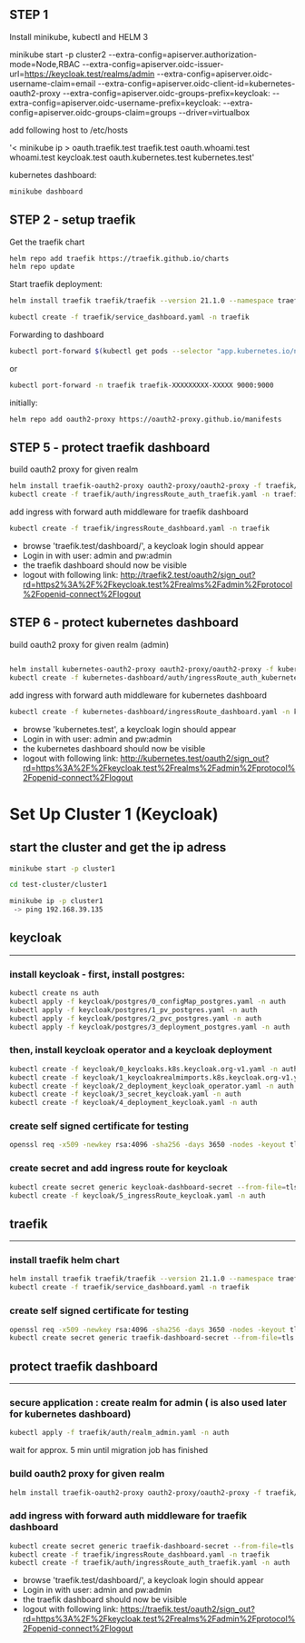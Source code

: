 ## STEP 1 ##
Install minikube, kubectl and HELM 3

minikube start -p cluster2 --extra-config=apiserver.authorization-mode=Node,RBAC --extra-config=apiserver.oidc-issuer-url=https://keycloak.test/realms/admin --extra-config=apiserver.oidc-username-claim=email --extra-config=apiserver.oidc-client-id=kubernetes-oauth2-proxy --extra-config=apiserver.oidc-groups-prefix=keycloak: --extra-config=apiserver.oidc-username-prefix=keycloak: --extra-config=apiserver.oidc-groups-claim=groups --driver=virtualbox


add following host to /etc/hosts

'< minikube ip > oauth.traefik.test traefik.test oauth.whoami.test whoami.test keycloak.test oauth.kubernetes.test kubernetes.test'

kubernetes dashboard: 
```bash
minikube dashboard
```


## STEP 2 - setup traefik ##

Get the traefik chart
```bash
helm repo add traefik https://traefik.github.io/charts
helm repo update
```

Start traefik deployment:

```bash
helm install traefik traefik/traefik --version 21.1.0 --namespace traefik --values ./traefik/values.yaml --create-namespace

kubectl create -f traefik/service_dashboard.yaml -n traefik
```


Forwarding to dashboard

```bash
kubectl port-forward $(kubectl get pods --selector "app.kubernetes.io/name=traefik" --output=name) 9000:9000
```

or

```bash
kubectl port-forward -n traefik traefik-XXXXXXXXX-XXXXX 9000:9000
```

initially:
```bash
helm repo add oauth2-proxy https://oauth2-proxy.github.io/manifests
```


<!-- ## STEP 3 - setup keycloak ##

install keycloak

first, install postgres:
```bash
kubectl create ns auth
kubectl apply -f keycloak/postgres/0_configMap_postgres.yaml -n auth
kubectl apply -f keycloak/postgres/1_pv_postgres.yaml -n auth
kubectl apply -f keycloak/postgres/2_pvc_postgres.yaml -n auth 
kubectl apply -f keycloak/postgres/3_deployment_postgres.yaml -n auth
```

then, install keycloak operator and a keycloak deployment
```bash
kubectl create -f keycloak/0_keycloaks.k8s.keycloak.org-v1.yaml -n auth
kubectl create -f keycloak/1_keycloakrealmimports.k8s.keycloak.org-v1.yaml -n auth
kubectl create -f keycloak/2_deployment_keycloak_operator.yaml -n auth
kubectl create -f keycloak/3_secret_keycloak.yaml -n auth
kubectl create -f keycloak/4_deployment_keycloak.yaml -n auth
kubectl create -f keycloak/5_ingressRoute_keycloak.yaml -n auth
```

- Visit the keycloak admin console: keycloak.test
- from kubernetes dashboard ($minikube dashboard), read the auto-set admin password from the environmental variables within the keycloak deployment.
- This password is used to log in to the admin console. -->



<!-- ## STEP 4 - setup whoami service  ##

install whoami service

```bash
kubectl create ns whoami
kubectl create -f whoami/traefik-whoami.yaml -n whoami
```

secure application : create realm
```bash
kubectl apply -f whoami/auth/realm_whoami.yaml -n auth
```
wait for approx. 5 min until migration job has finished

build oauth2 proxy for given realm
```bash
helm install whoami-oauth2-proxy oauth2-proxy/oauth2-proxy -f whoami/auth/values.yaml --namespace=auth
kubectl create -f whoami/auth/ingressRoute_auth_whoami.yaml -n auth
```

- browse 'whoami.test/notsl', a keycloak login should appear
- Login in with user: testuser and pw:test
- the whoami output should now be visible
- logout with following link: http://whoami.test/oauth2/sign_out?rd=http%3A%2F%2Fkeycloak.test%2Frealms%2Fwhoami%2Fprotocol%2Fopenid-connect%2Flogout -->



## STEP 5 - protect traefik dashboard
<!-- 
secure application : create realm for admin ( is also used later for kubernetes dashboard)
```bash
kubectl apply -f traefik/auth/realm_admin.yaml -n auth
```
wait for approx. 5 min until migration job has finished -->


build oauth2 proxy for given realm

```bash
helm install traefik-oauth2-proxy oauth2-proxy/oauth2-proxy -f traefik/auth/values.yaml --namespace=traefik
kubectl create -f traefik/auth/ingressRoute_auth_traefik.yaml -n traefik
```

add ingress with forward auth middleware for traefik dashboard
```bash
kubectl create -f traefik/ingressRoute_dashboard.yaml -n traefik
```

- browse 'traefik.test/dashboard/', a keycloak login should appear
- Login in with user: admin and pw:admin
- the traefik dashboard should now be visible
- logout with following link: http://traefik2.test/oauth2/sign_out?rd=https2%3A%2F%2Fkeycloak.test%2Frealms%2Fadmin%2Fprotocol%2Fopenid-connect%2Flogout


## STEP 6 - protect kubernetes dashboard

build oauth2 proxy for given realm (admin)

```bash

helm install kubernetes-oauth2-proxy oauth2-proxy/oauth2-proxy -f kubernetes-dashboard/auth/values.yaml --namespace=kubernetes-dashboard
kubectl create -f kubernetes-dashboard/auth/ingressRoute_auth_kubernetes.yaml -n kubernetes-dashboard
```
add ingress with forward auth middleware for kubernetes dashboard
```bash
kubectl create -f kubernetes-dashboard/ingressRoute_dashboard.yaml -n kubernetes-dashboard
```

- browse 'kubernetes.test', a keycloak login should appear
- Login in with user: admin and pw:admin
- the kubernetes dashboard should now be visible
- logout with following link: http://kubernetes.test/oauth2/sign_out?rd=https%3A%2F%2Fkeycloak.test%2Frealms%2Fadmin%2Fprotocol%2Fopenid-connect%2Flogout




# Set Up Cluster 1 (Keycloak)

## start the cluster and get the ip adress


```bash
minikube start -p cluster1

cd test-cluster/cluster1

minikube ip -p cluster1
 -> ping 192.168.39.135

```


## keycloak
---


### install keycloak - first, install postgres:

```bash
kubectl create ns auth
kubectl apply -f keycloak/postgres/0_configMap_postgres.yaml -n auth
kubectl apply -f keycloak/postgres/1_pv_postgres.yaml -n auth
kubectl apply -f keycloak/postgres/2_pvc_postgres.yaml -n auth 
kubectl apply -f keycloak/postgres/3_deployment_postgres.yaml -n auth
```

### then, install keycloak operator and a keycloak deployment

```bash
kubectl create -f keycloak/0_keycloaks.k8s.keycloak.org-v1.yaml -n auth
kubectl create -f keycloak/1_keycloakrealmimports.k8s.keycloak.org-v1.yaml -n auth
kubectl create -f keycloak/2_deployment_keycloak_operator.yaml -n auth
kubectl create -f keycloak/3_secret_keycloak.yaml -n auth
kubectl create -f keycloak/4_deployment_keycloak.yaml -n auth
```

### create self signed certificate for testing

```bash
openssl req -x509 -newkey rsa:4096 -sha256 -days 3650 -nodes -keyout tls-keycloak.key -out tls-keycloak.crt -subj "/CN=keycloak.test" -addext "subjectAltName=DNS:oauth.keycloak.test,DNS:keycloak.test,DNS:www.keycloak.test,IP:192.168.39.135"
```

### create secret and add ingress route for keycloak

```bash
kubectl create secret generic keycloak-dashboard-secret --from-file=tls.crt=./tls-keycloak.crt --from-file=tls.key=./tls-keycloak.key --namespace auth
kubectl create -f keycloak/5_ingressRoute_keycloak.yaml -n auth
```


## traefik
---

### install traefik helm chart

```bash
helm install traefik traefik/traefik --version 21.1.0 --namespace traefik --values ./traefik/values.yaml --create-namespace
kubectl create -f traefik/service_dashboard.yaml -n traefik
```
### create self signed certificate for testing

```bash
openssl req -x509 -newkey rsa:4096 -sha256 -days 3650 -nodes -keyout tls-traefik.key -out tls-traefik.crt -subj "/CN=traefik.test" -addext "subjectAltName=DNS:oauth.traefik.test,DNS:traefik.test,DNS:www.traefik.test,IP:192.168.39.135"
kubectl create secret generic traefik-dashboard-secret --from-file=tls.crt=./tls-traefik.crt --from-file=tls.key=./tls-traefik.key --namespace traefik
```
 
## protect traefik dashboard
---

### secure application : create realm for admin ( is also used later for kubernetes dashboard)

```bash
kubectl apply -f traefik/auth/realm_admin.yaml -n auth
```
wait for approx. 5 min until migration job has finished


### build oauth2 proxy for given realm

```bash
helm install traefik-oauth2-proxy oauth2-proxy/oauth2-proxy -f traefik/auth/values.yaml --namespace=auth
```

### add ingress with forward auth middleware for traefik dashboard

```bash
kubectl create secret generic traefik-dashboard-secret --from-file=tls.crt=./tls-traefik.crt --from-file=tls.key=./tls-traefik.key --namespace auth
kubectl create -f traefik/ingressRoute_dashboard.yaml -n traefik
kubectl create -f traefik/auth/ingressRoute_auth_traefik.yaml -n auth
```

- browse 'traefik.test/dashboard/', a keycloak login should appear
- Login in with user: admin and pw:admin
- the traefik dashboard should now be visible
- logout with following link: https://traefik.test/oauth2/sign_out?rd=https%3A%2F%2Fkeycloak.test%2Frealms%2Fadmin%2Fprotocol%2Fopenid-connect%2Flogout
